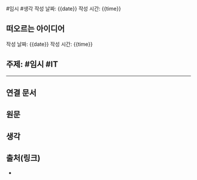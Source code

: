 
#임시 #생각
작성 날짜: {{date}}
작성 시간: {{time}}



## 떠오르는 아이디어
작성 날짜: {{date}}
작성 시간: {{time}}

## 주제: #임시 #IT

----
## 연결 문서


## 원문


## 생각



## 출처(링크)

- 










